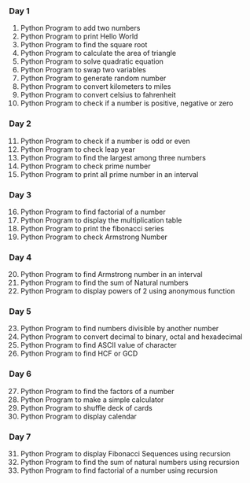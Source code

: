 ### Day 1
1. Python Program to add two numbers
2. Python Program to print Hello World
3. Python Program to find the square root
4. Python Program to calculate the area of triangle
5. Python Program to solve quadratic equation
6. Python Program to swap two variables
7. Python Program to generate random number
8. Python Program to convert kilometers to miles
9. Python Program to convert celsius to fahrenheit
10. Python Program to check if a number is positive, negative or zero  

### Day 2
11. Python Program to check if a number is odd or even
12. Python Program to check leap year
13. Python Program to find the largest among three numbers
14. Python Program to check prime number
15. Python Program to print all prime number in an interval

### Day 3
16. Python Program to find factorial of a number 
17. Python Program to display the multiplication table
18. Python Program to print the fibonacci series
19. Python Program to check Armstrong Number

### Day 4
20. Python Program to find Armstrong number in an interval
21. Python Program to find the sum of Natural numbers
22. Python Program to display powers of 2 using anonymous function

### Day 5  
23. Python Program to find numbers divisible by another number
24. Python Program to convert decimal to binary, octal and hexadecimal
25. Python Program to find ASCII value of character
26. Python Program to find HCF or GCD

### Day 6
27. Python Program to find the factors of a number
28. Python Program to make a simple calculator
29. Python Program to shuffle deck of cards
30. Python Program to display calendar

### Day 7
31. Python Program to display Fibonacci Sequences using recursion
32. Python Program to find the sum of natural numbers using recursion
33. Python Program to find factorial of a number using recursion
